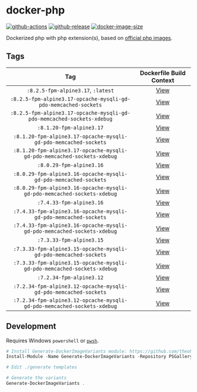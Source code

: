 # docker-php

[![github-actions](https://github.com/theohbrothers/docker-php/workflows/ci-master-pr/badge.svg)](https://github.com/theohbrothers/docker-php/actions)
[![github-release](https://img.shields.io/github/v/release/theohbrothers/docker-php?style=flat-square)](https://github.com/theohbrothers/docker-php/releases/)
[![docker-image-size](https://img.shields.io/docker/image-size/theohbrothers/docker-php/latest)](https://hub.docker.com/r/theohbrothers/docker-php)

Dockerized php with php extension(s), based on [official php images](https://hub.docker.com/_/php).

## Tags

| Tag | Dockerfile Build Context |
|:-------:|:---------:|
| `:8.2.5-fpm-alpine3.17`, `:latest` | [View](variants/8.2.5-fpm-alpine3.17) |
| `:8.2.5-fpm-alpine3.17-opcache-mysqli-gd-pdo-memcached-sockets` | [View](variants/8.2.5-fpm-alpine3.17-opcache-mysqli-gd-pdo-memcached-sockets) |
| `:8.2.5-fpm-alpine3.17-opcache-mysqli-gd-pdo-memcached-sockets-xdebug` | [View](variants/8.2.5-fpm-alpine3.17-opcache-mysqli-gd-pdo-memcached-sockets-xdebug) |
| `:8.1.20-fpm-alpine3.17` | [View](variants/8.1.20-fpm-alpine3.17) |
| `:8.1.20-fpm-alpine3.17-opcache-mysqli-gd-pdo-memcached-sockets` | [View](variants/8.1.20-fpm-alpine3.17-opcache-mysqli-gd-pdo-memcached-sockets) |
| `:8.1.20-fpm-alpine3.17-opcache-mysqli-gd-pdo-memcached-sockets-xdebug` | [View](variants/8.1.20-fpm-alpine3.17-opcache-mysqli-gd-pdo-memcached-sockets-xdebug) |
| `:8.0.29-fpm-alpine3.16` | [View](variants/8.0.29-fpm-alpine3.16) |
| `:8.0.29-fpm-alpine3.16-opcache-mysqli-gd-pdo-memcached-sockets` | [View](variants/8.0.29-fpm-alpine3.16-opcache-mysqli-gd-pdo-memcached-sockets) |
| `:8.0.29-fpm-alpine3.16-opcache-mysqli-gd-pdo-memcached-sockets-xdebug` | [View](variants/8.0.29-fpm-alpine3.16-opcache-mysqli-gd-pdo-memcached-sockets-xdebug) |
| `:7.4.33-fpm-alpine3.16` | [View](variants/7.4.33-fpm-alpine3.16) |
| `:7.4.33-fpm-alpine3.16-opcache-mysqli-gd-pdo-memcached-sockets` | [View](variants/7.4.33-fpm-alpine3.16-opcache-mysqli-gd-pdo-memcached-sockets) |
| `:7.4.33-fpm-alpine3.16-opcache-mysqli-gd-pdo-memcached-sockets-xdebug` | [View](variants/7.4.33-fpm-alpine3.16-opcache-mysqli-gd-pdo-memcached-sockets-xdebug) |
| `:7.3.33-fpm-alpine3.15` | [View](variants/7.3.33-fpm-alpine3.15) |
| `:7.3.33-fpm-alpine3.15-opcache-mysqli-gd-pdo-memcached-sockets` | [View](variants/7.3.33-fpm-alpine3.15-opcache-mysqli-gd-pdo-memcached-sockets) |
| `:7.3.33-fpm-alpine3.15-opcache-mysqli-gd-pdo-memcached-sockets-xdebug` | [View](variants/7.3.33-fpm-alpine3.15-opcache-mysqli-gd-pdo-memcached-sockets-xdebug) |
| `:7.2.34-fpm-alpine3.12` | [View](variants/7.2.34-fpm-alpine3.12) |
| `:7.2.34-fpm-alpine3.12-opcache-mysqli-gd-pdo-memcached-sockets` | [View](variants/7.2.34-fpm-alpine3.12-opcache-mysqli-gd-pdo-memcached-sockets) |
| `:7.2.34-fpm-alpine3.12-opcache-mysqli-gd-pdo-memcached-sockets-xdebug` | [View](variants/7.2.34-fpm-alpine3.12-opcache-mysqli-gd-pdo-memcached-sockets-xdebug) |

## Development

Requires Windows `powershell` or [`pwsh`](https://github.com/PowerShell/PowerShell).

```powershell
# Install Generate-DockerImageVariants module: https://github.com/theohbrothers/Generate-DockerImageVariants
Install-Module -Name Generate-DockerImageVariants -Repository PSGallery -Scope CurrentUser -Force -Verbose

# Edit ./generate templates

# Generate the variants
Generate-DockerImageVariants .
```

